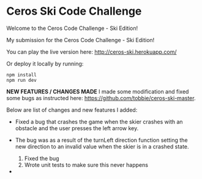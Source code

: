 # Ceros Ski Code Challenge

Welcome to the Ceros Code Challenge - Ski Edition!

My submission for the Ceros Code Challenge - Ski Edition!

You can play the live version here: http://ceros-ski.herokuapp.com/  

Or deploy it locally by running:
```
npm install
npm run dev
```

**NEW FEATURES / CHANGES MADE**
I made some modification and fixed some bugs as instructed here: https://github.com/tobbie/ceros-ski-master. 

Below are list of changes and new features I added:

* Fixed a bug that crashes the game when the skier crashes with an obstacle and the user presses the left arrow key.
* The bug was as a result of the turnLeft direction function setting the new direction to an invalid value when the skier is in a crashed state.
    1. Fixed the bug
    2. Wrote unit tests to make sure this never happens

*
